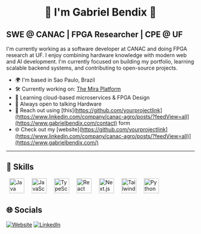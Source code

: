<h1 align="center">👋 I'm Gabriel Bendix 👋</h1>

## SWE @ CANAC | FPGA Researcher | CPE @ UF

I'm currently working as a software developer at CANAC and doing FPGA research at UF. I enjoy combining hardware knowledge with modern web and AI development. I'm currently focused on building my portfolio, learning scalable backend systems, and contributing to open-source projects.

- 🌍 I'm based in Sao Paulo, Brazil
- 🛠️ Currently working on: [The Mira Platform](https://www.linkedin.com/company/canac-agro/posts/?feedView=all)
- 🚀 Learning cloud-based microservices & FPGA Design
- 🤝 Always open to talking Hardware
- 📧 Reach out using [this](https://github.com/yourprojectlink](https://www.linkedin.com/company/canac-agro/posts/?feedView=all](https://www.gabrielbendix.com/contact) form
- 🌐 Check out my [website](https://github.com/yourprojectlink](https://www.linkedin.com/company/canac-agro/posts/?feedView=all)](https://www.gabrielbendix.com/)

---

## 🧰 Skills

<p>
  <img
    src="https://raw.githubusercontent.com/danielcranney/readme-generator/main/public/icons/skills/java-colored.svg"
    alt="Java"
    width="40"
    style="margin: 0 8px;"
  />
  <img
    src="https://raw.githubusercontent.com/danielcranney/readme-generator/main/public/icons/skills/javascript-colored.svg"
    alt="JavaScript"
    width="40"
    style="margin: 0 8px;"
  />
  <img
    src="https://raw.githubusercontent.com/danielcranney/readme-generator/main/public/icons/skills/typescript-colored.svg"
    alt="TypeScript"
    width="40"
    style="margin: 0 8px;"
  />
  <img
    src="https://raw.githubusercontent.com/danielcranney/readme-generator/main/public/icons/skills/react-colored.svg"
    alt="React"
    width="40"
    style="margin: 0 8px;"
  />
  <img
    src="https://raw.githubusercontent.com/danielcranney/readme-generator/main/public/icons/skills/nextjs-colored.svg"
    alt="Next.js"
    width="40"
    style="margin: 0 8px;"
  />
  <img
    src="https://raw.githubusercontent.com/danielcranney/readme-generator/main/public/icons/skills/tailwindcss-colored.svg"
    alt="TailwindCSS"
    width="40"
    style="margin: 0 8px;"
  />
  <img
    src="https://raw.githubusercontent.com/danielcranney/readme-generator/main/public/icons/skills/python-colored.svg"
    alt="Python"
    width="40"
    style="margin: 0 8px;"
  />

</p>



## 🌐 Socials

[![Website](https://img.shields.io/badge/Website-000?style=for-the-badge&logo=About.me&logoColor=white)](https://www.gabrielbendix.com)
[![LinkedIn](https://img.shields.io/badge/LinkedIn-blue?style=for-the-badge&logo=linkedin&logoColor=white)](https://linkedin.com/in/your-link)
